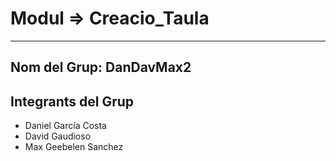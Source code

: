 # Modul => Creacio_Taula

***

## Nom del Grup: DanDavMax2
## Integrants del Grup



- Daniel García Costa
- David Gaudioso
- Max Geebelen Sanchez
